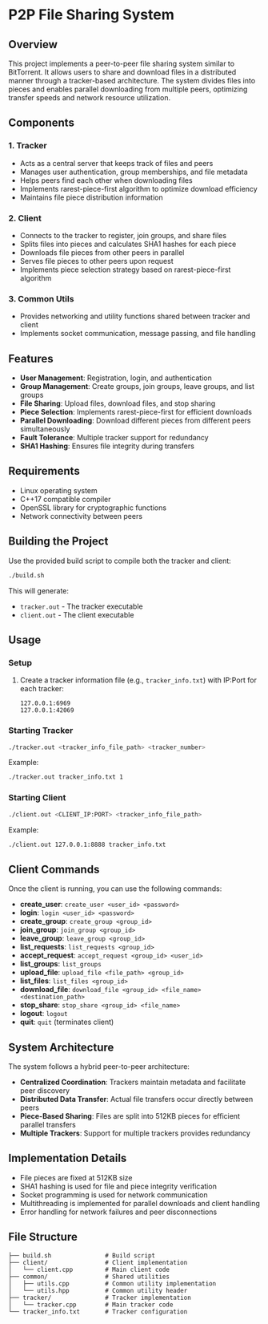 # P2P File Sharing System

## Overview

This project implements a peer-to-peer file sharing system similar to BitTorrent. It allows users to share and download files in a distributed manner through a tracker-based architecture. The system divides files into pieces and enables parallel downloading from multiple peers, optimizing transfer speeds and network resource utilization.

## Components

### 1. Tracker
- Acts as a central server that keeps track of files and peers
- Manages user authentication, group memberships, and file metadata
- Helps peers find each other when downloading files
- Implements rarest-piece-first algorithm to optimize download efficiency
- Maintains file piece distribution information

### 2. Client
- Connects to the tracker to register, join groups, and share files
- Splits files into pieces and calculates SHA1 hashes for each piece
- Downloads file pieces from other peers in parallel
- Serves file pieces to other peers upon request
- Implements piece selection strategy based on rarest-piece-first algorithm

### 3. Common Utils
- Provides networking and utility functions shared between tracker and client
- Implements socket communication, message passing, and file handling

## Features

- **User Management**: Registration, login, and authentication
- **Group Management**: Create groups, join groups, leave groups, and list groups
- **File Sharing**: Upload files, download files, and stop sharing
- **Piece Selection**: Implements rarest-piece-first for efficient downloads
- **Parallel Downloading**: Download different pieces from different peers simultaneously
- **Fault Tolerance**: Multiple tracker support for redundancy
- **SHA1 Hashing**: Ensures file integrity during transfers

## Requirements

- Linux operating system
- C++17 compatible compiler
- OpenSSL library for cryptographic functions
- Network connectivity between peers

## Building the Project

Use the provided build script to compile both the tracker and client:

```bash
./build.sh
```

This will generate:
- `tracker.out` - The tracker executable
- `client.out` - The client executable

## Usage

### Setup

1. Create a tracker information file (e.g., `tracker_info.txt`) with IP:Port for each tracker:
   ```
   127.0.0.1:6969
   127.0.0.1:42069
   ```

### Starting Tracker

```bash
./tracker.out <tracker_info_file_path> <tracker_number>
```
Example:
```bash
./tracker.out tracker_info.txt 1
```

### Starting Client

```bash
./client.out <CLIENT_IP:PORT> <tracker_info_file_path>
```
Example:
```bash
./client.out 127.0.0.1:8888 tracker_info.txt
```

## Client Commands

Once the client is running, you can use the following commands:

- **create_user**: `create_user <user_id> <password>`
- **login**: `login <user_id> <password>`
- **create_group**: `create_group <group_id>`
- **join_group**: `join_group <group_id>`
- **leave_group**: `leave_group <group_id>`
- **list_requests**: `list_requests <group_id>`
- **accept_request**: `accept_request <group_id> <user_id>`
- **list_groups**: `list_groups`
- **upload_file**: `upload_file <file_path> <group_id>`
- **list_files**: `list_files <group_id>`
- **download_file**: `download_file <group_id> <file_name> <destination_path>`
- **stop_share**: `stop_share <group_id> <file_name>`
- **logout**: `logout`
- **quit**: `quit` (terminates client)

## System Architecture

The system follows a hybrid peer-to-peer architecture:
- **Centralized Coordination**: Trackers maintain metadata and facilitate peer discovery
- **Distributed Data Transfer**: Actual file transfers occur directly between peers
- **Piece-Based Sharing**: Files are split into 512KB pieces for efficient parallel transfers
- **Multiple Trackers**: Support for multiple trackers provides redundancy

## Implementation Details

- File pieces are fixed at 512KB size
- SHA1 hashing is used for file and piece integrity verification
- Socket programming is used for network communication
- Multithreading is implemented for parallel downloads and client handling
- Error handling for network failures and peer disconnections

## File Structure

```
├── build.sh               # Build script
├── client/                # Client implementation
│   └── client.cpp         # Main client code
├── common/                # Shared utilities
│   ├── utils.cpp          # Common utility implementation
│   └── utils.hpp          # Common utility header
├── tracker/               # Tracker implementation
│   └── tracker.cpp        # Main tracker code
└── tracker_info.txt       # Tracker configuration
```
